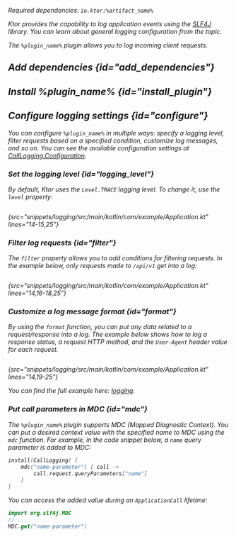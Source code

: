 [//]: # (title: Call logging)

<var name="plugin_name" value="CallLogging"/>
<var name="artifact_name" value="ktor-server-call-logging"/>

<microformat>
<p>
Required dependencies: <code>io.ktor:%artifact_name%</code>
</p>
<var name="example_name" value="logging"/>
<include src="lib.xml" include-id="download_example"/>
</microformat>

Ktor provides the capability to log application events using the [SLF4J](http://www.slf4j.org/) library. You can learn about general logging configuration from the [](logging.md) topic.

The `%plugin_name%` plugin allows you to log incoming client requests.


## Add dependencies {id="add_dependencies"}

<include src="lib.xml" include-id="add_ktor_artifact_intro"/>
<include src="lib.xml" include-id="add_ktor_artifact"/>


## Install %plugin_name% {id="install_plugin"}

<include src="lib.xml" include-id="install_plugin"/>


## Configure logging settings {id="configure"}
You can configure `%plugin_name%` in multiple ways: specify a logging level, filter requests based on a specified condition, customize log messages, and so on. You can see the available configuration settings at [CallLogging.Configuration](https://api.ktor.io/ktor-server/ktor-server-plugins/ktor-server-call-logging/io.ktor.server.plugins/-call-logging/-configuration/index.html).
### Set the logging level {id="logging_level"}
By default, Ktor uses the `Level.TRACE` logging level. To change it, use the `level` property:
```kotlin
```
{src="snippets/logging/src/main/kotlin/com/example/Application.kt" lines="14-15,25"}

### Filter log requests {id="filter"}
The `filter` property allows you to add conditions for filtering requests. In the example below, only requests made to `/api/v1` get into a log:
```kotlin
```
{src="snippets/logging/src/main/kotlin/com/example/Application.kt" lines="14,16-18,25"}

### Customize a log message format {id="format"}
By using the `format` function, you can put any data related to a request/response into a log. The example below shows how to log a response status, a request HTTP method, and the `User-Agent` header value for each request.

```kotlin
```
{src="snippets/logging/src/main/kotlin/com/example/Application.kt" lines="14,19-25"}

You can find the full example here: [logging](https://github.com/ktorio/ktor-documentation/tree/main/codeSnippets/snippets/logging).


### Put call parameters in MDC {id="mdc"}
The `%plugin_name%` plugin supports MDC (Mapped Diagnostic Context). You can put a desired context value with the specified name to MDC using the `mdc` function. For example, in the code snippet below, a `name` query parameter is added to MDC:

```kotlin
install(CallLogging) {
    mdc("name-parameter") { call ->
        call.request.queryParameters["name"]
    }
}
```
You can access the added value during an `ApplicationCall` lifetime:
```kotlin
import org.slf4j.MDC
// ...
MDC.get("name-parameter")
```

